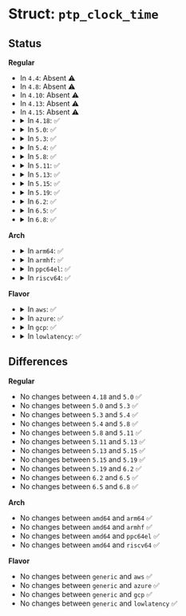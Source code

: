 # Struct: <code>ptp_clock_time</code>

## Status
<b>Regular</b>
<ul>
<li>
In <code>4.4</code>: Absent ⚠️
</li>
<li>
In <code>4.8</code>: Absent ⚠️
</li>
<li>
In <code>4.10</code>: Absent ⚠️
</li>
<li>
In <code>4.13</code>: Absent ⚠️
</li>
<li>
In <code>4.15</code>: Absent ⚠️
</li>
<li>
<details>
<summary>In <code>4.18</code>: ✅</summary>

```c
struct ptp_clock_time {
    __s64 sec;
    __u32 nsec;
    __u32 reserved;
};
```
</details>
</li>
<li>
<details>
<summary>In <code>5.0</code>: ✅</summary>

```c
struct ptp_clock_time {
    __s64 sec;
    __u32 nsec;
    __u32 reserved;
};
```
</details>
</li>
<li>
<details>
<summary>In <code>5.3</code>: ✅</summary>

```c
struct ptp_clock_time {
    __s64 sec;
    __u32 nsec;
    __u32 reserved;
};
```
</details>
</li>
<li>
<details>
<summary>In <code>5.4</code>: ✅</summary>

```c
struct ptp_clock_time {
    __s64 sec;
    __u32 nsec;
    __u32 reserved;
};
```
</details>
</li>
<li>
<details>
<summary>In <code>5.8</code>: ✅</summary>

```c
struct ptp_clock_time {
    __s64 sec;
    __u32 nsec;
    __u32 reserved;
};
```
</details>
</li>
<li>
<details>
<summary>In <code>5.11</code>: ✅</summary>

```c
struct ptp_clock_time {
    __s64 sec;
    __u32 nsec;
    __u32 reserved;
};
```
</details>
</li>
<li>
<details>
<summary>In <code>5.13</code>: ✅</summary>

```c
struct ptp_clock_time {
    __s64 sec;
    __u32 nsec;
    __u32 reserved;
};
```
</details>
</li>
<li>
<details>
<summary>In <code>5.15</code>: ✅</summary>

```c
struct ptp_clock_time {
    __s64 sec;
    __u32 nsec;
    __u32 reserved;
};
```
</details>
</li>
<li>
<details>
<summary>In <code>5.19</code>: ✅</summary>

```c
struct ptp_clock_time {
    __s64 sec;
    __u32 nsec;
    __u32 reserved;
};
```
</details>
</li>
<li>
<details>
<summary>In <code>6.2</code>: ✅</summary>

```c
struct ptp_clock_time {
    __s64 sec;
    __u32 nsec;
    __u32 reserved;
};
```
</details>
</li>
<li>
<details>
<summary>In <code>6.5</code>: ✅</summary>

```c
struct ptp_clock_time {
    __s64 sec;
    __u32 nsec;
    __u32 reserved;
};
```
</details>
</li>
<li>
<details>
<summary>In <code>6.8</code>: ✅</summary>

```c
struct ptp_clock_time {
    __s64 sec;
    __u32 nsec;
    __u32 reserved;
};
```
</details>
</li>
</ul>
<b>Arch</b>
<ul>
<li>
<details>
<summary>In <code>arm64</code>: ✅</summary>

```c
struct ptp_clock_time {
    __s64 sec;
    __u32 nsec;
    __u32 reserved;
};
```
</details>
</li>
<li>
<details>
<summary>In <code>armhf</code>: ✅</summary>

```c
struct ptp_clock_time {
    __s64 sec;
    __u32 nsec;
    __u32 reserved;
};
```
</details>
</li>
<li>
<details>
<summary>In <code>ppc64el</code>: ✅</summary>

```c
struct ptp_clock_time {
    __s64 sec;
    __u32 nsec;
    __u32 reserved;
};
```
</details>
</li>
<li>
<details>
<summary>In <code>riscv64</code>: ✅</summary>

```c
struct ptp_clock_time {
    __s64 sec;
    __u32 nsec;
    __u32 reserved;
};
```
</details>
</li>
</ul>
<b>Flavor</b>
<ul>
<li>
<details>
<summary>In <code>aws</code>: ✅</summary>

```c
struct ptp_clock_time {
    __s64 sec;
    __u32 nsec;
    __u32 reserved;
};
```
</details>
</li>
<li>
<details>
<summary>In <code>azure</code>: ✅</summary>

```c
struct ptp_clock_time {
    __s64 sec;
    __u32 nsec;
    __u32 reserved;
};
```
</details>
</li>
<li>
<details>
<summary>In <code>gcp</code>: ✅</summary>

```c
struct ptp_clock_time {
    __s64 sec;
    __u32 nsec;
    __u32 reserved;
};
```
</details>
</li>
<li>
<details>
<summary>In <code>lowlatency</code>: ✅</summary>

```c
struct ptp_clock_time {
    __s64 sec;
    __u32 nsec;
    __u32 reserved;
};
```
</details>
</li>
</ul>

## Differences
<b>Regular</b>
<ul>
<li>
No changes between <code>4.18</code> and <code>5.0</code> ✅
</li>
<li>
No changes between <code>5.0</code> and <code>5.3</code> ✅
</li>
<li>
No changes between <code>5.3</code> and <code>5.4</code> ✅
</li>
<li>
No changes between <code>5.4</code> and <code>5.8</code> ✅
</li>
<li>
No changes between <code>5.8</code> and <code>5.11</code> ✅
</li>
<li>
No changes between <code>5.11</code> and <code>5.13</code> ✅
</li>
<li>
No changes between <code>5.13</code> and <code>5.15</code> ✅
</li>
<li>
No changes between <code>5.15</code> and <code>5.19</code> ✅
</li>
<li>
No changes between <code>5.19</code> and <code>6.2</code> ✅
</li>
<li>
No changes between <code>6.2</code> and <code>6.5</code> ✅
</li>
<li>
No changes between <code>6.5</code> and <code>6.8</code> ✅
</li>
</ul>
<b>Arch</b>
<ul>
<li>
No changes between <code>amd64</code> and <code>arm64</code> ✅
</li>
<li>
No changes between <code>amd64</code> and <code>armhf</code> ✅
</li>
<li>
No changes between <code>amd64</code> and <code>ppc64el</code> ✅
</li>
<li>
No changes between <code>amd64</code> and <code>riscv64</code> ✅
</li>
</ul>
<b>Flavor</b>
<ul>
<li>
No changes between <code>generic</code> and <code>aws</code> ✅
</li>
<li>
No changes between <code>generic</code> and <code>azure</code> ✅
</li>
<li>
No changes between <code>generic</code> and <code>gcp</code> ✅
</li>
<li>
No changes between <code>generic</code> and <code>lowlatency</code> ✅
</li>
</ul>
